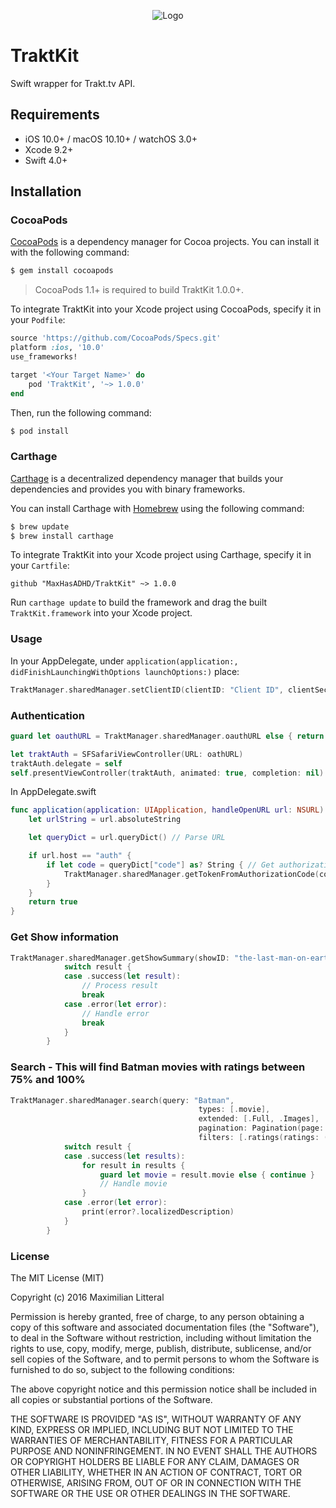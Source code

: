 <p align="center">
    <img src="http://maximilianlitteral.com/TraktKit.png" alt="Logo" />
</p>

# TraktKit
Swift wrapper for Trakt.tv  API.

## Requirements

- iOS 10.0+ / macOS 10.10+ / watchOS 3.0+
- Xcode 9.2+
- Swift 4.0+

## Installation

### CocoaPods

[CocoaPods](http://cocoapods.org) is a dependency manager for Cocoa projects. You can install it with the following command:

```bash
$ gem install cocoapods
```

> CocoaPods 1.1+ is required to build TraktKit 1.0.0+.

To integrate TraktKit into your Xcode project using CocoaPods, specify it in your `Podfile`:

```ruby
source 'https://github.com/CocoaPods/Specs.git'
platform :ios, '10.0'
use_frameworks!

target '<Your Target Name>' do
    pod 'TraktKit', '~> 1.0.0'
end
```

Then, run the following command:

```bash
$ pod install
```

### Carthage

[Carthage](https://github.com/Carthage/Carthage) is a decentralized dependency manager that builds your dependencies and provides you with binary frameworks.

You can install Carthage with [Homebrew](http://brew.sh/) using the following command:

```bash
$ brew update
$ brew install carthage
```

To integrate TraktKit into your Xcode project using Carthage, specify it in your `Cartfile`:

```ogdl
github "MaxHasADHD/TraktKit" ~> 1.0.0
```

Run `carthage update` to build the framework and drag the built `TraktKit.framework` into your Xcode project.    

### Usage

In your AppDelegate, under <code>application(application:, didFinishLaunchingWithOptions launchOptions:)</code> place:
```swift
TraktManager.sharedManager.setClientID(clientID: "Client ID", clientSecret: "Secret", redirectURI: "Redirect URI")
```

### Authentication
```swift
guard let oauthURL = TraktManager.sharedManager.oauthURL else { return }

let traktAuth = SFSafariViewController(URL: oathURL)
traktAuth.delegate = self
self.presentViewController(traktAuth, animated: true, completion: nil)
```

In AppDelegate.swift
```swift
func application(application: UIApplication, handleOpenURL url: NSURL) -> Bool {
    let urlString = url.absoluteString

    let queryDict = url.queryDict() // Parse URL

    if url.host == "auth" {
        if let code = queryDict["code"] as? String { // Get authorization code
            TraktManager.sharedManager.getTokenFromAuthorizationCode(code, completionHandler: nil)
        }
    }
    return true
}
```

### Get Show information
```swift
TraktManager.sharedManager.getShowSummary(showID: "the-last-man-on-earth", extended: [.Full, .Images]) { (result) in
            switch result {
            case .success(let result):
                // Process result
                break
            case .error(let error):
                // Handle error
                break
            }
        }
```

### Search - This will find Batman movies with ratings between 75% and 100%
```swift
TraktManager.sharedManager.search(query: "Batman",
                                          types: [.movie],
                                          extended: [.Full, .Images],
                                          pagination: Pagination(page: 1, limit: 20),
                                          filters: [.ratings(ratings: (lower: 75, upper: 100))]) { (result) in
            switch result {
            case .success(let results):
                for result in results {
                    guard let movie = result.movie else { continue }
                    // Handle movie
                }
            case .error(let error):
                print(error?.localizedDescription)
            }
        }
```

### License
The MIT License (MIT)

Copyright (c) 2016 Maximilian Litteral

Permission is hereby granted, free of charge, to any person obtaining a copy of this software and associated documentation files (the "Software"), to deal in the Software without restriction, including without limitation the rights to use, copy, modify, merge, publish, distribute, sublicense, and/or sell copies of the Software, and to permit persons to whom the Software is furnished to do so, subject to the following conditions:

The above copyright notice and this permission notice shall be included in all copies or substantial portions of the Software.

THE SOFTWARE IS PROVIDED "AS IS", WITHOUT WARRANTY OF ANY KIND, EXPRESS OR IMPLIED, INCLUDING BUT NOT LIMITED TO THE WARRANTIES OF MERCHANTABILITY, FITNESS FOR A PARTICULAR PURPOSE AND NONINFRINGEMENT. IN NO EVENT SHALL THE AUTHORS OR COPYRIGHT HOLDERS BE LIABLE FOR ANY CLAIM, DAMAGES OR OTHER LIABILITY, WHETHER IN AN ACTION OF CONTRACT, TORT OR OTHERWISE, ARISING FROM, OUT OF OR IN CONNECTION WITH THE SOFTWARE OR THE USE OR OTHER DEALINGS IN THE SOFTWARE.
